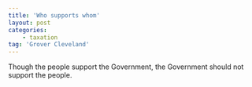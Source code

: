 ```yaml
---
title: 'Who supports whom'
layout: post
categories:
    - taxation
tag: 'Grover Cleveland'
---
```


Though the people support the Government, the Government should not support the people.